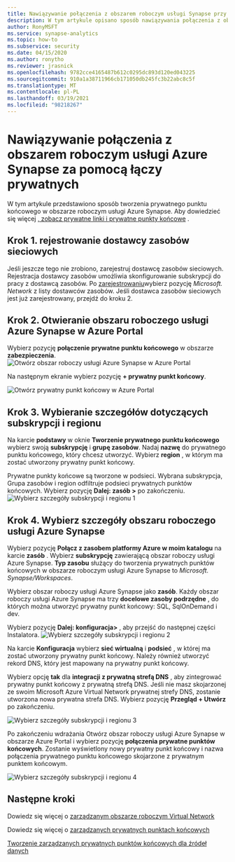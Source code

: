 ```yaml
---
title: Nawiązywanie połączenia z obszarem roboczym usługi Synapse przy użyciu linków prywatnych
description: W tym artykule opisano sposób nawiązywania połączenia z obszarem roboczym usługi Azure Synapse za pomocą linków prywatnych
author: RonyMSFT
ms.service: synapse-analytics
ms.topic: how-to
ms.subservice: security
ms.date: 04/15/2020
ms.author: ronytho
ms.reviewer: jrasnick
ms.openlocfilehash: 9782cce4165487b612c0295dc893d120ed043225
ms.sourcegitcommit: 910a1a38711966cb171050db245fc3b22abc8c5f
ms.translationtype: MT
ms.contentlocale: pl-PL
ms.lasthandoff: 03/19/2021
ms.locfileid: "98218267"
---
```

# <a name="connect-to-your-azure-synapse-workspace-using-private-links"></a>Nawiązywanie połączenia z obszarem roboczym usługi Azure Synapse za pomocą łączy prywatnych

W tym artykule przedstawiono sposób tworzenia prywatnego punktu końcowego w obszarze roboczym usługi Azure Synapse. Aby dowiedzieć się więcej [, zobacz prywatne linki i prywatne punkty końcowe](../../private-link/index.yml) .

## <a name="step-1-register-network-resource-provider"></a>Krok 1. rejestrowanie dostawcy zasobów sieciowych

Jeśli jeszcze tego nie zrobiono, zarejestruj dostawcę zasobów sieciowych. Rejestracja dostawcy zasobów umożliwia skonfigurowanie subskrypcji do pracy z dostawcą zasobów. Po [zarejestrowaniu](../../azure-resource-manager/management/resource-providers-and-types.md)wybierz pozycję *Microsoft. Network* z listy dostawców zasobów. Jeśli dostawca zasobów sieciowych jest już zarejestrowany, przejdź do kroku 2.

## <a name="step-2-open-your-azure-synapse-workspace-in-azure-portal"></a>Krok 2. Otwieranie obszaru roboczego usługi Azure Synapse w Azure Portal

Wybierz pozycję **połączenie prywatne punktu końcowego** w obszarze **zabezpieczenia**. 
![Otwórz obszar roboczy usługi Azure Synapse w Azure Portal](./media/how-to-connect-to-workspace-with-private-links/private-endpoint-1.png)

Na następnym ekranie wybierz pozycję **+ prywatny punkt końcowy**.

![Otwórz prywatny punkt końcowy w Azure Portal](./media/how-to-connect-to-workspace-with-private-links/private-endpoint-1a.png)

## <a name="step-3-select-your-subscription-and-region-details"></a>Krok 3. Wybieranie szczegółów dotyczących subskrypcji i regionu

Na karcie **podstawy** w oknie **Tworzenie prywatnego punktu końcowego** wybierz swoją **subskrypcję** i **grupę zasobów**. Nadaj **nazwę** do prywatnego punktu końcowego, który chcesz utworzyć. Wybierz **region** , w którym ma zostać utworzony prywatny punkt końcowy.

Prywatne punkty końcowe są tworzone w podsieci. Wybrana subskrypcja, Grupa zasobów i region odfiltruje podsieci prywatnych punktów końcowych. Wybierz pozycję **Dalej: zasób >** po zakończeniu.
![Wybierz szczegóły subskrypcji i regionu 1](./media/how-to-connect-to-workspace-with-private-links/private-endpoint-2.png)

## <a name="step-4-select-your-azure-synapse-workspace-details"></a>Krok 4. Wybierz szczegóły obszaru roboczego usługi Azure Synapse

Wybierz pozycję **Połącz z zasobem platformy Azure w moim katalogu** na karcie **zasób** . Wybierz **subskrypcję** zawierającą obszar roboczy usługi Azure Synapse. **Typ zasobu** służący do tworzenia prywatnych punktów końcowych w obszarze roboczym usługi Azure Synapse to *Microsoft. Synapse/Workspaces*.

Wybierz obszar roboczy usługi Azure Synapse jako **zasób**. Każdy obszar roboczy usługi Azure Synapse ma trzy **docelowe zasoby podrzędne** , do których można utworzyć prywatny punkt końcowy: SQL, SqlOnDemand i dev.

Wybierz pozycję **Dalej: konfiguracja>** , aby przejść do następnej części Instalatora.
![Wybierz szczegóły subskrypcji i regionu 2](./media/how-to-connect-to-workspace-with-private-links/private-endpoint-3.png)

Na karcie **Konfiguracja** wybierz **sieć wirtualną** i **podsieć** , w której ma zostać utworzony prywatny punkt końcowy. Należy również utworzyć rekord DNS, który jest mapowany na prywatny punkt końcowy.

Wybierz opcję **tak** dla **integracji z prywatną strefą DNS** , aby zintegrować prywatny punkt końcowy z prywatną strefą DNS. Jeśli nie masz skojarzonej ze swoim Microsoft Azure Virtual Network prywatnej strefy DNS, zostanie utworzona nowa prywatna strefa DNS. Wybierz pozycję **Przegląd + Utwórz** po zakończeniu.

![Wybierz szczegóły subskrypcji i regionu 3](./media/how-to-connect-to-workspace-with-private-links/private-endpoint-4.png)

Po zakończeniu wdrażania Otwórz obszar roboczy usługi Azure Synapse w obszarze Azure Portal i wybierz pozycję **połączenia prywatne punktów końcowych**. Zostanie wyświetlony nowy prywatny punkt końcowy i nazwa połączenia prywatnego punktu końcowego skojarzone z prywatnym punktem końcowym.

![Wybierz szczegóły subskrypcji i regionu 4](./media/how-to-connect-to-workspace-with-private-links/private-endpoint-5.png)

## <a name="next-steps"></a>Następne kroki

Dowiedz się więcej o [zarządzanym obszarze roboczym Virtual Network](./synapse-workspace-managed-vnet.md)

Dowiedz się więcej o [zarządzanych prywatnych punktach końcowych](./synapse-workspace-managed-private-endpoints.md)

[Tworzenie zarządzanych prywatnych punktów końcowych dla źródeł danych](./how-to-create-managed-private-endpoints.md)